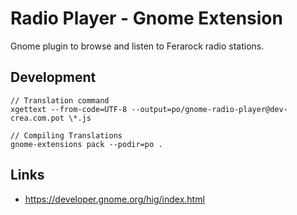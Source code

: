 # Radio Player - Gnome Extension

Gnome plugin to browse and listen to Ferarock radio stations.

## Development

```
// Translation command
xgettext --from-code=UTF-8 --output=po/gnome-radio-player@dev-crea.com.pot \*.js

// Compiling Translations
gnome-extensions pack --podir=po .
```


## Links

* https://developer.gnome.org/hig/index.html

